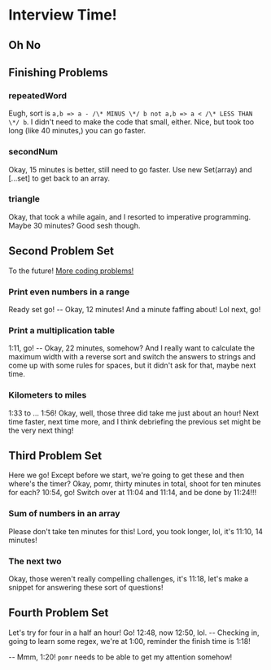 # Interview Time!

## Oh No

## Finishing Problems

### repeatedWord

Eugh, sort is `a,b => a - /\* MINUS \*/ b not a,b => a < /\* LESS THAN \*/ b`. I didn't need to make the code that small, either. Nice, but took too long (like 40 minutes,) you can go faster.

### secondNum

Okay, 15 minutes is better, still need to go faster. Use new Set(array) and \[...set\] to get back to an array.

### triangle

Okay, that took a while again, and I resorted to imperative programming. Maybe 30 minutes? Good sesh though.

## Second Problem Set

To the future! [More coding problems!](https://www.codecademy.com/resources/blog/10-javascript-code-challenges-for-beginners/)

### Print even numbers in a range

Ready set go! -- Okay, 12 minutes! And a minute faffing about! Lol next, go!

### Print a multiplication table

1:11, go! -- Okay, 22 minutes, somehow? And I really want to calculate the maximum width with a reverse sort and switch the answers to strings and come up with some rules for spaces, but it didn't ask for that, maybe next time.

### Kilometers to miles

1:33 to ... 1:56! Okay, well, those three did take me just about an hour! Next time faster, next time more, and I think debriefing the previous set might be the very next thing!

## Third Problem Set

Here we go! Except before we start, we're going to get these and then where's the timer? Okay, pomr, thirty minutes in total,
shoot for ten minutes for each? 10:54, go! Switch over at 11:04 and 11:14, and be done by 11:24!!!

### Sum of numbers in an array

Please don't take ten minutes for this! Lord, you took longer, lol, it's 11:10, 14 minutes!

### The next two

Okay, those weren't really compelling challenges, it's 11:18, let's make a snippet for answering these sort of questions!

## Fourth Problem Set

Let's try for four in a half an hour! Go! 12:48, now 12:50, lol. -- Checking in, going to learn some regex, we're at 1:00, reminder the finish time is 1:18!

-- Mmm, 1:20! `pomr` needs to be able to get my attention somehow!
